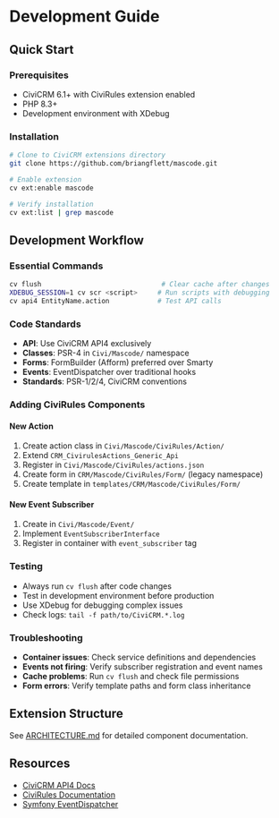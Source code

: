 # Development Guide

## Quick Start

### Prerequisites
- CiviCRM 6.1+ with CiviRules extension enabled
- PHP 8.3+
- Development environment with XDebug

### Installation
```bash
# Clone to CiviCRM extensions directory
git clone https://github.com/briangflett/mascode.git

# Enable extension
cv ext:enable mascode

# Verify installation
cv ext:list | grep mascode
```

## Development Workflow

### Essential Commands
```bash
cv flush                              # Clear cache after changes
XDEBUG_SESSION=1 cv scr <script>     # Run scripts with debugging
cv api4 EntityName.action            # Test API calls
```

### Code Standards
- **API**: Use CiviCRM API4 exclusively
- **Classes**: PSR-4 in `Civi/Mascode/` namespace
- **Forms**: FormBuilder (Afform) preferred over Smarty
- **Events**: EventDispatcher over traditional hooks
- **Standards**: PSR-1/2/4, CiviCRM conventions

### Adding CiviRules Components

#### New Action
1. Create action class in `Civi/Mascode/CiviRules/Action/`
2. Extend `CRM_CivirulesActions_Generic_Api`
3. Register in `Civi/Mascode/CiviRules/actions.json`
4. Create form in `CRM/Mascode/CiviRules/Form/` (legacy namespace)
5. Create template in `templates/CRM/Mascode/CiviRules/Form/`

#### New Event Subscriber
1. Create in `Civi/Mascode/Event/`
2. Implement `EventSubscriberInterface`
3. Register in container with `event_subscriber` tag

### Testing
- Always run `cv flush` after code changes
- Test in development environment before production
- Use XDebug for debugging complex issues
- Check logs: `tail -f path/to/CiviCRM.*.log`

### Troubleshooting
- **Container issues**: Check service definitions and dependencies
- **Events not firing**: Verify subscriber registration and event names
- **Cache problems**: Run `cv flush` and check file permissions
- **Form errors**: Verify template paths and form class inheritance

## Extension Structure
See [ARCHITECTURE.md](ARCHITECTURE.md) for detailed component documentation.

## Resources
- [CiviCRM API4 Docs](https://docs.civicrm.org/dev/en/latest/api/v4/)
- [CiviRules Documentation](https://civirules.org/)
- [Symfony EventDispatcher](https://symfony.com/doc/current/components/event_dispatcher.html)